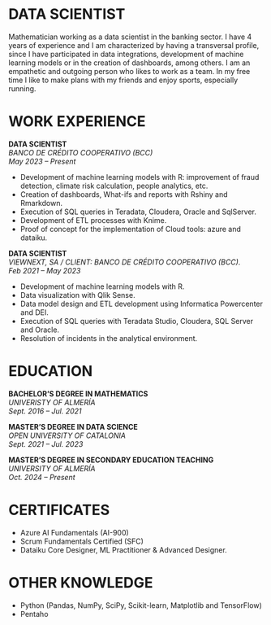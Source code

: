 # DATA SCIENTIST 
 
Mathematician working as a data scientist in the banking sector. I have 4 years of experience 
and I am characterized by having a transversal profile, since I have participated in data 
integrations, development of machine learning models or in the creation of dashboards, 
among others. I am an empathetic and outgoing person who likes to work as a team. In my 
free time I like to make plans with my friends and enjoy sports, especially running. 
 
# WORK EXPERIENCE 
 
**DATA SCIENTIST**  
*BANCO DE CRÉDITO COOPERATIVO (BCC)*  
*May 2023 – Present*  
- Development of machine learning models with R: improvement of fraud detection, climate risk calculation, people analytics, etc.  
- Creation of dashboards, What-ifs and reports with Rshiny and Rmarkdown.  
- Execution of SQL queries in Teradata, Cloudera, Oracle and SqlServer.  
- Development of ETL processes with Knime.  
- Proof of concept for the implementation of Cloud tools: azure and dataiku.  
 
**DATA SCIENTIST**  
*VIEWNEXT, SA / CLIENT: BANCO DE CRÉDITO COOPERATIVO (BCC).*  
*Feb 2021 – May 2023*  
- Development of machine learning models with R.  
- Data visualization with Qlik Sense.  
- Data model design and ETL development using Informatica Powercenter and DEI.  
- Execution of SQL queries with Teradata Studio, Cloudera, SQL Server and Oracle.  
- Resolution of incidents in the analytical environment.   
 
# EDUCATION 

**BACHELOR’S DEGREE IN MATHEMATICS**  
*UNIVERISTY OF ALMERÍA*  
*Sept. 2016 – Jul. 2021*  

**MASTER’S DEGREE IN DATA SCIENCE**  
*OPEN UNIVERSITY OF CATALONIA*  
*Sept. 2021 – Jul. 2023*  
 
**MASTER’S DEGREE IN SECONDARY EDUCATION TEACHING**  
*UNIVERSITY OF ALMERÍA*  
*Oct. 2024 – Present*  
 
# CERTIFICATES 

 - Azure AI Fundamentals (AI-900)  
 - Scrum Fundamentals Certified (SFC)  
 - Dataiku Core Designer, ML Practitioner & Advanced Designer.   
 
# OTHER KNOWLEDGE 

 - Python (Pandas, NumPy, SciPy, Scikit-learn, Matplotlib and TensorFlow)  
 - Pentaho  
